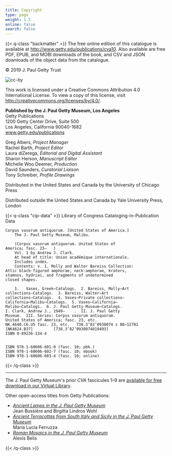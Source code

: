 ```yaml
---
title: Copyright
type: page
weight: 1.5
online: false
search: false
---
```


{{< q-class "backmatter" >}}
The free online edition of this catalogue is available at http://www.getty.edu/publications/cva10. Also available are free PDF, EPUB, and MOBI downloads of the book, and CSV and JSON downloads of the object data from the catalogue.

© 2019 J. Paul Getty Trust

![cc-by](/img/cc-by--black.png)

This work is licensed under a Creative Commons Attribution 4.0 International License. To view a copy of this license, visit http://creativecommons.org/licenses/by/4.0/.

**Published by the J. Paul Getty Museum, Los Angeles**<br />
Getty Publications<br />
1200 Getty Center Drive, Suite 500<br />
Los Angeles, California 90040-1682<br />
www.getty.edu/publications<br />

Greg Albers, *Project Manager*<br />
Rachel Barth, *Project Editor*<br />
Laura diZerega, *Editorial and Digital Assistant*<br />
Sharon Herson, *Manuscript Editor*<br />
Michelle Woo Deemer, *Production*<br />
David Saunders, *Curatorial Liaison*<br />
Tony Schreiber, *Profile Drawings*<br />

Distributed in the United States and Canada by the University of Chicago Press

Distributed outside the United States and Canada by Yale University Press, London

{{< q-class "cip-data" >}}
Library of Congress Cataloging-in-Publication Data

```
Corpus vasorum antiquorum. [United States of America.]
    The J. Paul Getty Museum, Malibu. 

    (Corpus vasorum antiquorum. United States of 
America; fasc. 23–   )
    Vol. 1 by Andrew J. Clark.
    At head of title: Union académique internationale. 
    Includes index. 
    Contents: v. 1. Molly and Walter Bareiss Collection: 
Attic black-figured amphorae, neck-amphorae, kraters, 
stamnos, hydriai, and fragments of undetermined
closed shapes.

    1.   Vases, Greek—Catalogs.  2. Bareiss, Molly—Art
collections—Catalogs.  3. Bareiss, Walter—Art 
collections—Catalogs.  4. Vases—Private collections—
California—Malibu—Catalogs.  5. Vases—California—
Malibu—Catalogs.  6. J. Paul Getty Museum—Catalogs.
I. Clark, Andrew J., 1949–    .  II. J. Paul Getty
Museum.  III. Series: Corpus vasorum antiquorum. 
United States of America; fasc. 23, etc. 
NK.4640.C6.U5 fasc. 23, etc.   738.3’82’0938074 s 88–12781 
[NK4624.B37]   	     [738.3’82’0938074019493]
ISBN 0-89236-134-4 


ISBN 978-1-60606-601-0 (fasc. 10; pbk.)
ISBN 978-1-60606-602-7 (fasc. 10; ebook)
ISBN 978-1-60606-603-4 (fasc. 10; online)
```
{{< /q-class >}}

---

The J. Paul Getty Museum's prior *CVA* fascicules 1–9 are [available for free download in our Virtual Library](http://www.getty.edu/search/virtuallibrary/VirtualLibrary?title=&author=&keywords=&imprint=&type=&subject=&series=&series=cvsm&pg=1).

Other open-access titles from Getty Publications:

- [*Ancient Lamps in the J. Paul Getty Museum*](http://www.getty.edu/publications/ancientlamps/)<br />Jean Bussière and Birgitta Lindros Wohl
- [*Ancient Terracottas from South Italy and Sicily in the J. Paul Getty Museum*](http://www.getty.edu/publications/terracottas/)<br />Maria Lucia Ferruzza
- [*Roman Mosaics in the J. Paul Getty Museum*](http://www.getty.edu/publications/romanmosaics/)<br />Alexis Belis

{{< /q-class >}}

